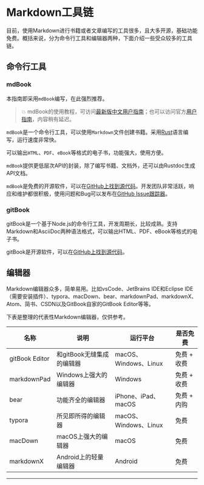 # Markdown工具链

目前，使用Markdown进行书籍或者文章编写的工具很多，且大多开源，基础功能免费。概括来说，分为命令行工具和编辑器两种，下面介绍一些受众较多的工具链。

## 命令行工具

### mdBook

本指南即采用`mdBook`编写，在此强烈推荐。

> 💥 mdBook的使用教程，可访问[最新版中文用户指南](https://mdbook.budshome.com)；也可以访问官方[用户指南](https://rust-lang-nursery.github.io/mdBook)，内容稍有延迟。

`mdBook`是一个命令行工具，可以使用`Markdown`文件创建书籍。采用[Rust](http://www.rust-lang.org)语言编写，运行速度非常快。

可以输出`HTML`、`PDF`、`eBook`等格式的电子书，功能强大，使用方便。

`mdBook`提供更低层次API的封装，除了编写书籍、文档外，还可以由Rustdoc生成API文档。

`mdBook`是免费的开源软件，可以在[GitHub上找到源代码](https://github.com/rust-lang-nursery/mdBook)。开发团队非常活跃，响应和维护都很积极，使用问题和Bug可以发布在[GitHub Issue跟踪器](https://github.com/rust-lang-nursery/mdBook/issues)。

### gitBook

gitBook是一个基于Node.js的命令行工具，开发周期长，比较成熟。支持Markdown和AsciiDoc两种语法格式，可以输出HTML、PDF、eBook等格式的电子书。

gitBook是开源软件，可以在[GitHub上找到源代码](https://github.com/GitbookIO/gitbook)。

## 编辑器

Markdown编辑器众多，简单易用。比如vsCode、JetBrains IDE和Eclipse IDE（需要安装插件）、typora、macDown、bear、markdownPad、markdownX、Atom、简书、CSDN以及GitBook自家的GitBook Editor等等。

下表是整理的代表性Markdown编辑器，仅供参考。

名称  | 说明 | 运行平台 | 是否免费
------ | ------ | ------ | ------
gitBook Editor | 和gitBook无缝集成的编辑器 | macOS、Windows、Linux | 免费 + 收费
markdownPad | Windows上强大的编辑器 | Windows | 免费 + 收费
bear | 功能齐全的编辑器 | iPhone、iPad、macOS | 免费 + 内购
typora | 所见即所得的编辑器 | macOS、Windows、Linux | 免费
macDown | macOS上强大的编辑器 | macOS | 免费
markdownX | Android上的轻量编辑器 | Android | 免费

------
